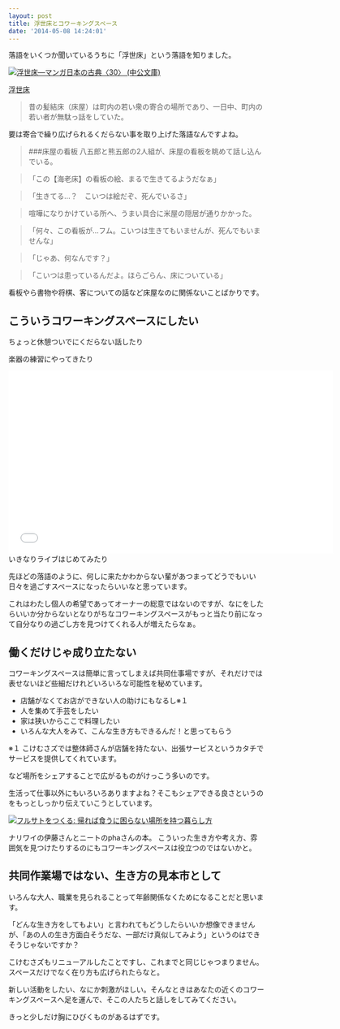 ```yaml
---
layout: post
title: 浮世床とコワーキングスペース
date: '2014-05-08 14:24:01'
---
```


落語をいくつか聞いているうちに「浮世床」という落語を知りました。

<a href="http://www.amazon.co.jp/exec/obidos/ASIN/4122038979/" rel="nofollow" target="_blank"><img src="http://ecx.images-amazon.com/images/I/514YE8QQGKL._SX328_.jpg" alt="浮世床―マンガ日本の古典〈30〉 (中公文庫)" /></a>

[浮世床](http://ja.wikipedia.org/wiki/%E6%B5%AE%E4%B8%96%E5%BA%8A)

> 昔の髪結床（床屋）は町内の若い衆の寄合の場所であり、一日中、町内の若い者が無駄っ話をしていた。

要は寄合で繰り広げられるくだらない事を取り上げた落語なんですよね。

> ###床屋の看板
> 八五郎と熊五郎の2人組が、床屋の看板を眺めて話し込んでいる。

> 「この【海老床】の看板の絵、まるで生きてるようだなぁ」

> 「生きてる…？　こいつは絵だぞ、死んでいるさ」

> 喧嘩になりかけている所へ、うまい具合に米屋の隠居が通りかかった。

> 「何々、この看板が…フム。こいつは生きてもいませんが、死んでもいませんな」

> 「じゃあ、何なんです？」

> 「こいつは患っているんだよ。ほらごらん、床についている」

看板やら書物や将棋、客についての話など床屋なのに関係ないことばかりです。

## こういうコワーキングスペースにしたい

ちょっと休憩ついでにくだらない話したり

楽器の練習にやってきたり

<iframe width="640" height="360" src="//www.youtube.com/embed/6xRI7Q4AxmE" frameborder="0" allowfullscreen></iframe>
いきなりライブはじめてみたり

先ほどの落語のように、何しに来たかわからない輩があつまってどうでもいい日々を過ごすスペースになったらいいなと思っています。

これはわたし個人の希望であってオーナーの総意ではないのですが、なにをしたらいいか分からないとなりがちなコワーキングスペースがもっと当たり前になって自分なりの過ごし方を見つけてくれる人が増えたらなぁ。

## 働くだけじゃ成り立たない

コワーキングスペースは簡単に言ってしまえば共同仕事場ですが、それだけでは表せないほど些細だけれどいろいろな可能性を秘めています。

* 店舗がなくてお店ができない人の助けにもなるし※１
* 人を集めて手芸をしたい
* 家は狭いからここで料理したい
* いろんな大人をみて、こんな生き方もできるんだ！と思ってもらう

※１ こけむさズでは整体師さんが店舗を持たない、出張サービスというカタチでサービスを提供してくれています。

など場所をシェアすることで広がるものがけっこう多いのです。

生活って仕事以外にもいろいろありますよね？そこもシェアできる良さというのをもっとしっかり伝えていこうとしています。

<a href="http://www.amazon.co.jp/exec/obidos/ASIN/448780812X/" rel="nofollow" target="_blank"><img src="http://ecx.images-amazon.com/images/I/41hT2z7yx3L._SX343_.jpg" alt="フルサトをつくる: 帰れば食うに困らない場所を持つ暮らし方" /></a>

ナリワイの伊藤さんとニートのphaさんの本。
こういった生き方や考え方、雰囲気を見つけたりするのにもコワーキングスペースは役立つのではないかと。

## 共同作業場ではない、生き方の見本市として

いろんな大人、職業を見られることって年齢関係なくためになることだと思います。

「どんな生き方をしてもよい」と言われてもどうしたらいいか想像できませんが、「あの人の生き方面白そうだな、一部だけ真似してみよう」というのはできそうじゃないですか？

こけむさズもリニューアルしたことですし、これまでと同じじゃつまりません。スペースだけでなく在り方も広げられたらなと。

新しい活動をしたい、なにか刺激がほしい。そんなときはあなたの近くのコワーキングスペースへ足を運んで、そこの人たちと話しをしてみてください。

きっと少しだけ胸にひびくものがあるはずです。